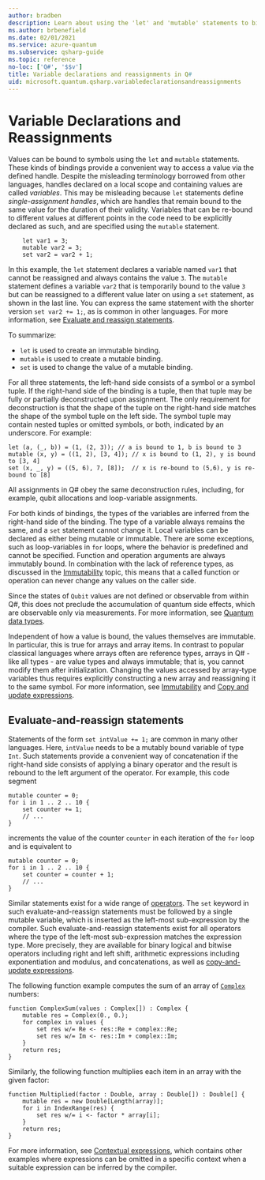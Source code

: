 ```yaml
---
author: bradben
description: Learn about using the 'let' and 'mutable' statements to bind variables in Q#.
ms.author: brbenefield
ms.date: 02/01/2021
ms.service: azure-quantum
ms.subservice: qsharp-guide
ms.topic: reference
no-loc: ['Q#', '$$v']
title: Variable declarations and reassignments in Q#
uid: microsoft.quantum.qsharp.variabledeclarationsandreassignments
---
```


# Variable Declarations and Reassignments

Values can be bound to symbols using the `let` and `mutable` statements.
These kinds of bindings provide a convenient way to access a value via the defined handle.
Despite the misleading terminology borrowed from other languages, handles declared on a local scope and containing values are called *variables*.
This may be misleading because `let` statements define *single-assignment handles*, which are handles that remain bound to the same value for the duration of their validity. Variables that can be re-bound to different values at different points in the code need to be explicitly declared as such, and are specified using the `mutable` statement.

```qsharp
    let var1 = 3; 
    mutable var2 = 3; 
    set var2 = var2 + 1; 
```

In this example, the `let` statement declares a variable named `var1` that cannot be reassigned and always contains the value `3`. The `mutable` statement defines a variable `var2` that is temporarily bound to the value `3` but can be reassigned to a different value later on using a `set` statement, as shown in the last line. You can express the same statement with the shorter version `set var2 += 1;`, as is common in other languages. For more information, see [Evaluate and reassign statements](#evaluate-and-reassign-statements).

To summarize:

* `let` is used to create an immutable binding.
* `mutable` is used to create a mutable binding.
* `set` is used to change the value of a mutable binding.

For all three statements, the left-hand side consists of a symbol or a symbol tuple.
If the right-hand side of the binding is a tuple, then that tuple may be fully or partially deconstructed upon assignment. The only requirement for deconstruction is that the shape of the tuple on the right-hand side matches the shape of the symbol tuple on the left side.
The symbol tuple may contain nested tuples or omitted symbols, or both, indicated by an underscore.
For example:

```qsharp
let (a, (_, b)) = (1, (2, 3)); // a is bound to 1, b is bound to 3
mutable (x, y) = ((1, 2), [3, 4]); // x is bound to (1, 2), y is bound to [3, 4]
set (x, _, y) = ((5, 6), 7, [8]);  // x is re-bound to (5,6), y is re-bound to [8]
```

All assignments in Q# obey the same deconstruction rules, including, for example, qubit allocations and loop-variable assignments.

For both kinds of bindings, the types of the variables are inferred from the right-hand side of the binding. The type of a variable always remains the same, and a `set` statement cannot change it.
Local variables can be declared as either being mutable or immutable. There are some exceptions, such as loop-variables in `for` loops, where the behavior is predefined and cannot be specified.
Function and operation arguments are always immutably bound. In combination with the lack of reference types, as discussed in the [Immutability](xref:microsoft.quantum.qsharp.immutability#immutability) topic, this means that a called function or operation can never change any values on the caller side.

Since the states of `Qubit` values are not defined or observable from within Q#, this does not preclude the accumulation of quantum side effects, which are observable only via measurements. For more information, see [Quantum data types](xref:microsoft.quantum.qsharp.quantumdatatypes#qubits).

Independent of how a value is bound, the values themselves are immutable.
In particular, this is true for arrays and array items.
In contrast to popular classical languages where arrays often are reference types, arrays in Q# - like all types - are value types and always immutable; that is, you cannot modify them after initialization.
Changing the values accessed by array-type variables thus requires explicitly constructing a new array and reassigning it to the same symbol. For more information, see [Immutability](xref:microsoft.quantum.qsharp.immutability) and [Copy and update expressions](xref:microsoft.quantum.qsharp.copyandupdateexpressions#copy-and-update-expressions).

## Evaluate-and-reassign statements

Statements of the form `set intValue += 1;` are common in many other languages. Here, `intValue` needs to be a mutably bound variable of type `Int`.
Such statements provide a convenient way of concatenation if the right-hand side consists of applying a binary operator and the result is rebound to the left argument of the operator.
For example, this code segment

```qsharp
mutable counter = 0;
for i in 1 .. 2 .. 10 {
    set counter += 1;
    // ...
}
```

increments the value of the counter `counter` in each iteration of the `for` loop and is equivalent to

```qsharp
mutable counter = 0;
for i in 1 .. 2 .. 10 {
    set counter = counter + 1;
    // ...
}
```

Similar statements exist for a wide range of [operators](xref:microsoft.quantum.qsharp.precedenceandassociativity#operators). The `set` keyword in such evaluate-and-reassign statements must be followed by a single mutable variable, which is inserted as the left-most sub-expression by the compiler.
Such evaluate-and-reassign statements exist for all operators where the type of the left-most sub-expression matches the expression type.
More precisely, they are available for binary logical and bitwise operators including right and left shift, arithmetic expressions including exponentiation and modulus, and concatenations, as well as [copy-and-update expressions](xref:microsoft.quantum.qsharp.copyandupdateexpressions#copy-and-update-expressions).

The following function example computes the sum of an array of [`Complex`](xref:microsoft.quantum.qsharp.typedeclarations#type-declarations) numbers:

```qsharp
function ComplexSum(values : Complex[]) : Complex {
    mutable res = Complex(0., 0.);
    for complex in values {
        set res w/= Re <- res::Re + complex::Re;
        set res w/= Im <- res::Im + complex::Im;
    }
    return res;
}
```

Similarly, the following function multiplies each item in an array with the given factor:

```qsharp
function Multiplied(factor : Double, array : Double[]) : Double[] {
    mutable res = new Double[Length(array)];
    for i in IndexRange(res) {
        set res w/= i <- factor * array[i];
    }
    return res;
}
```

For more information, see [Contextual expressions](xref:microsoft.quantum.qsharp.contextualexpressions#contextual-and-omitted-expressions), which contains other examples where expressions can be omitted in a specific context when a suitable expression can be inferred by the compiler.



